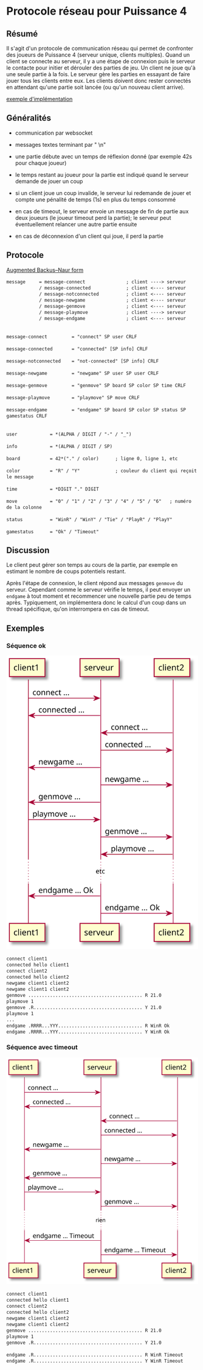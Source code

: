 # Protocole réseau pour Puissance 4 


## Résumé

Il s'agit d'un protocole de communication réseau qui permet de confronter des
joueurs de Puissance 4 (serveur unique, clients multiples). Quand un client se
connecte au serveur, il y a une étape de connexion puis le serveur le contacte
pour initier et dérouler des parties de jeu. Un client ne joue qu'à une seule
partie à la fois. Le serveur gère les parties en essayant de faire jouer tous
les clients entre eux. Les clients doivent donc rester connectés en attendant
qu'une partie soit lancée (ou qu'un nouveau client arrive).

[exemple d'implémentation](https://github.com/nokomprendo/not-a-connect4)


## Généralités

- communication par websocket

- messages textes terminant par " \n"

- une partie débute avec un temps de réflexion donné (par exemple 42s pour
  chaque joueur)

- le temps restant au joueur pour la partie est indiqué quand le serveur
  demande de jouer un coup

- si un client joue un coup invalide, le serveur lui redemande de jouer et
  compte une pénalité de temps (1s) en plus du temps consommé

- en cas de timeout, le serveur envoie un message de fin de partie aux deux
  joueurs (le joueur timeout perd la partie); le serveur peut éventuellement
  relancer une autre partie ensuite

- en cas de déconnexion d'un client qui joue, il perd la partie


## Protocole

[Augmented Backus–Naur form](https://en.wikipedia.org/wiki/Augmented_Backus%E2%80%93Naur_form)

```
message     = message-connect               ; client ----> serveur
            / message-connected             ; client <---- serveur
            / message-notconnected          ; client <---- serveur
            / message-newgame               ; client <---- serveur
            / message-genmove               ; client <---- serveur
            / message-playmove              ; client ----> serveur
            / message-endgame               ; client <---- serveur


message-connect         = "connect" SP user CRLF

message-connected       = "connected" [SP info] CRLF

message-notconnected    = "not-connected" [SP info] CRLF

message-newgame         = "newgame" SP user SP user CRLF    

message-genmove         = "genmove" SP board SP color SP time CRLF

message-playmove        = "playmove" SP move CRLF

message-endgame         = "endgame" SP board SP color SP status SP gamestatus CRLF


user            = *(ALPHA / DIGIT / "-" / "_")

info            = *(ALPHA / DIGIT / SP)

board           = 42*("." / color)      ; ligne 0, ligne 1, etc

color           = "R" / "Y"             ; couleur du client qui reçoit le message

time            = *DIGIT "." DIGIT

move            = "0" / "1" / "2" / "3" / "4" / "5" / "6"   ; numéro de la colonne

status          = "WinR" / "WinY" / "Tie" / "PlayR" / "PlayY"

gamestatus      = "Ok" / "Timeout"
```


## Discussion

Le client peut gérer son temps au cours de la partie, par exemple en estimant
le nombre de coups potentiels restant.

Après l'étape de connexion, le client répond aux messages `genmove` du serveur.
Cependant comme le serveur vérifie le temps, il peut envoyer un `endgame` à
tout moment et recommencer une nouvelle partie peu de temps après. Typiquement,
on implémentera donc le calcul d'un coup dans un thread spécifique, qu'on
interrompera en cas de timeout.


## Exemples

### Séquence ok

![](uml/sequence_ok.svg)

```
connect client1
connected hello client1
connect client2
connected hello client2
newgame client1 client2
newgame client1 client2
genmove .......................................... R 21.0
playmove 1
genmove .R........................................ Y 21.0
playmove 1
...
endgame .RRRR...YYY............................... R WinR Ok
endgame .RRRR...YYY............................... Y WinR Ok
```


### Séquence avec timeout

![](uml/sequence_ko.svg)

```
connect client1
connected hello client1
connect client2
connected hello client2
newgame client1 client2
newgame client1 client2
genmove .......................................... R 21.0
playmove 1
genmove .R........................................ Y 21.0

endgame .R........................................ R WinR Timeout
endgame .R........................................ Y WinR Timeout
```


